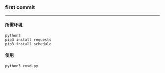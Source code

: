 ### first commit
___
#### 所需环境
```
python3
pip3 install requests
pip3 install schedule
```

#### 使用
`python3 cnvd.py`
